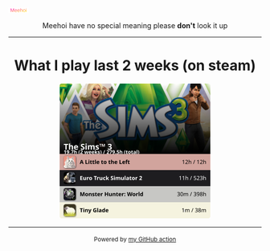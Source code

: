 [![Meehoi Logo](https://github.com/beam41/beam41/raw/master/mh.svg)](https://beam41.github.io/)
<p align="center">Meehoi have no special meaning please <b>don't</b> look it up</p>

<!-- --- -->

<!-- <h1 align="center">Currently listening to</h1> -->

<!-- spotify-listening-svg-start -->
<!-- <p align="center"><a href="https://open.spotify.com/track/1B2zrooBJ6Rc8NIUuS3VDh"><img src="https://raw.githubusercontent.com/beam41/beam41/master/top-song-1693657190961.svg" height="300"/></a></p> -->
<!-- spotify-listening-svg-end -->

---

<h1 align="center">What I play last 2 weeks (on steam)</h1>
<!-- steam-svg-start -->
<p align="center"><a href="http://steamcommunity.com/profiles/76561198062644260"><img src="https://raw.githubusercontent.com/beam41/beam41/master/steam-1733705832096.svg" height="268"/></a></p>
<!-- steam-svg-end -->




---

<p align="center"><small>Powered by <a href="https://github.com/beam41/steam-top-svg">my GitHub action</a></small></p>
